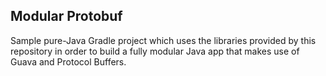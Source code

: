 ## Modular Protobuf

Sample pure-Java Gradle project which uses the libraries provided by this repository in order to build a fully modular Java app that makes use of Guava and Protocol Buffers.
